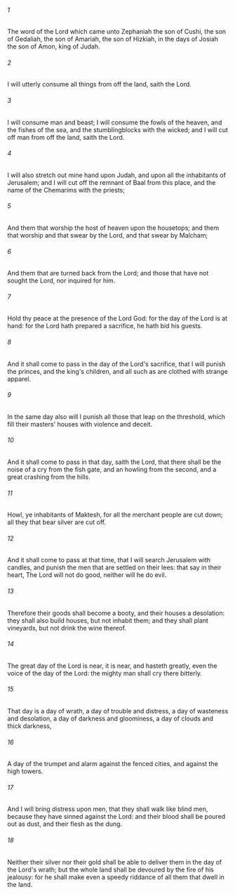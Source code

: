 ###### 1
The word of the Lord which came unto Zephaniah the son of Cushi, the son of Gedaliah, the son of Amariah, the son of Hizkiah, in the days of Josiah the son of Amon, king of Judah.

###### 2
I will utterly consume all things from off the land, saith the Lord.

###### 3
I will consume man and beast; I will consume the fowls of the heaven, and the fishes of the sea, and the stumblingblocks with the wicked; and I will cut off man from off the land, saith the Lord.

###### 4
I will also stretch out mine hand upon Judah, and upon all the inhabitants of Jerusalem; and I will cut off the remnant of Baal from this place, and the name of the Chemarims with the priests;

###### 5
And them that worship the host of heaven upon the housetops; and them that worship and that swear by the Lord, and that swear by Malcham;

###### 6
And them that are turned back from the Lord; and those that have not sought the Lord, nor inquired for him.

###### 7
Hold thy peace at the presence of the Lord God: for the day of the Lord is at hand: for the Lord hath prepared a sacrifice, he hath bid his guests.

###### 8
And it shall come to pass in the day of the Lord's sacrifice, that I will punish the princes, and the king's children, and all such as are clothed with strange apparel.

###### 9
In the same day also will I punish all those that leap on the threshold, which fill their masters' houses with violence and deceit.

###### 10
And it shall come to pass in that day, saith the Lord, that there shall be the noise of a cry from the fish gate, and an howling from the second, and a great crashing from the hills.

###### 11
Howl, ye inhabitants of Maktesh, for all the merchant people are cut down; all they that bear silver are cut off.

###### 12
And it shall come to pass at that time, that I will search Jerusalem with candles, and punish the men that are settled on their lees: that say in their heart, The Lord will not do good, neither will he do evil.

###### 13
Therefore their goods shall become a booty, and their houses a desolation: they shall also build houses, but not inhabit them; and they shall plant vineyards, but not drink the wine thereof.

###### 14
The great day of the Lord is near, it is near, and hasteth greatly, even the voice of the day of the Lord: the mighty man shall cry there bitterly.

###### 15
That day is a day of wrath, a day of trouble and distress, a day of wasteness and desolation, a day of darkness and gloominess, a day of clouds and thick darkness,

###### 16
A day of the trumpet and alarm against the fenced cities, and against the high towers.

###### 17
And I will bring distress upon men, that they shall walk like blind men, because they have sinned against the Lord: and their blood shall be poured out as dust, and their flesh as the dung.

###### 18
Neither their silver nor their gold shall be able to deliver them in the day of the Lord's wrath; but the whole land shall be devoured by the fire of his jealousy: for he shall make even a speedy riddance of all them that dwell in the land.

